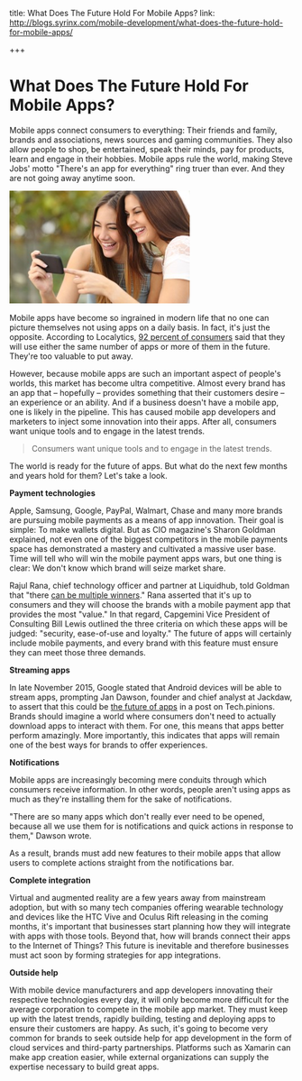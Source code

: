 title: What Does The Future Hold For Mobile Apps?
link: http://blogs.syrinx.com/mobile-development/what-does-the-future-hold-for-mobile-apps/

+++

# What Does The Future Hold For Mobile Apps?

Mobile apps connect consumers to everything: Their friends and family, brands and associations, news sources and gaming communities. They also allow people to shop, be entertained, speak their minds, pay for products, learn and engage in their hobbies. Mobile apps rule the world, making Steve Jobs' motto "There's an app for everything" ring truer than ever. And they are not going away anytime soon.

![](/assets/img/blog/In-order-to-keep-consumers-engaged-on-mobile-devices-brands-will-need-to-ensure-their-apps-are-up-to-date-with-the-latest-features_1947_40114058_0_14118194_500-320x200.jpg)


Mobile apps have become so ingrained in modern life that no one can picture themselves not using apps on a daily basis. In fact, it's just the opposite. According to Localytics, [92 percent of consumers](http://info.localytics.com/blog/new-study-reveals-what-app-users-want-localytics) said that they will use either the same number of apps or more of them in the future. They're too valuable to put away.

However, because mobile apps are such an important aspect of people's worlds, this market has become ultra competitive. Almost every brand has an app that – hopefully – provides something that their customers desire – an experience or an ability. And if a business doesn't have a mobile app, one is likely in the pipeline. This has caused mobile app developers and marketers to inject some innovation into their apps. After all, consumers want unique tools and to engage in the latest trends.

> Consumers want unique tools and to engage in the latest trends.

The world is ready for the future of apps. But what do the next few months and years hold for them? Let's take a look.

**Payment technologies**

Apple, Samsung, Google, PayPal, Walmart, Chase and many more brands are pursuing mobile payments as a means of app innovation. Their goal is simple: To make wallets digital. But as CIO magazine's Sharon Goldman explained, not even one of the biggest competitors in the mobile payments space has demonstrated a mastery and cultivated a massive user base. Time will tell who will win the mobile payment apps wars, but one thing is clear: We don't know which brand will seize market share.

Rajul Rana, chief technology officer and partner at Liquidhub, told Goldman that "there [can be multiple winners](http://www.cio.com/article/3037086/payment-processing/apple-google-samsung-and-others-betting-on-mobile-payments.html)." Rana asserted that it's up to consumers and they will choose the brands with a mobile payment app that provides the most "value." In that regard, Capgemini Vice President of Consulting Bill Lewis outlined the three criteria on which these apps will be judged: "security, ease-of-use and loyalty." The future of apps will certainly include mobile payments, and every brand with this feature must ensure they can meet those three demands.

**Streaming apps**

In late November 2015, Google stated that Android devices will be able to stream apps, prompting Jan Dawson, founder and chief analyst at Jackdaw, to assert that this could be [the future of apps](https://techpinions.com/google-and-the-future-of-apps/42412) in a post on Tech.pinions. Brands should imagine a world where consumers don't need to actually download apps to interact with them. For one, this means that apps better perform amazingly. More importantly, this indicates that apps will remain one of the best ways for brands to offer experiences.

**Notifications**

Mobile apps are increasingly becoming mere conduits through which consumers receive information. In other words, people aren't using apps as much as they're installing them for the sake of notifications.

"There are so many apps which don't really ever need to be opened, because all we use them for is notifications and quick actions in response to them," Dawson wrote.

As a result, brands must add new features to their mobile apps that allow users to complete actions straight from the notifications bar.

**Complete integration**

Virtual and augmented reality are a few years away from mainstream adoption, but with so many tech companies offering wearable technology and devices like the HTC Vive and Oculus Rift releasing in the coming months, it's important that businesses start planning how they will integrate with apps with those tools. Beyond that, how will brands connect their apps to the Internet of Things? This future is inevitable and therefore businesses must act soon by forming strategies for app integrations.

**Outside help**

With mobile device manufacturers and app developers innovating their respective technologies every day, it will only become more difficult for the average corporation to compete in the mobile app market. They must keep up with the latest trends, rapidly building, testing and deploying apps to ensure their customers are happy. As such, it's going to become very common for brands to seek outside help for app development in the form of cloud services and third-party partnerships. Platforms such as Xamarin can make app creation easier, while external organizations can supply the expertise necessary to build great apps.
